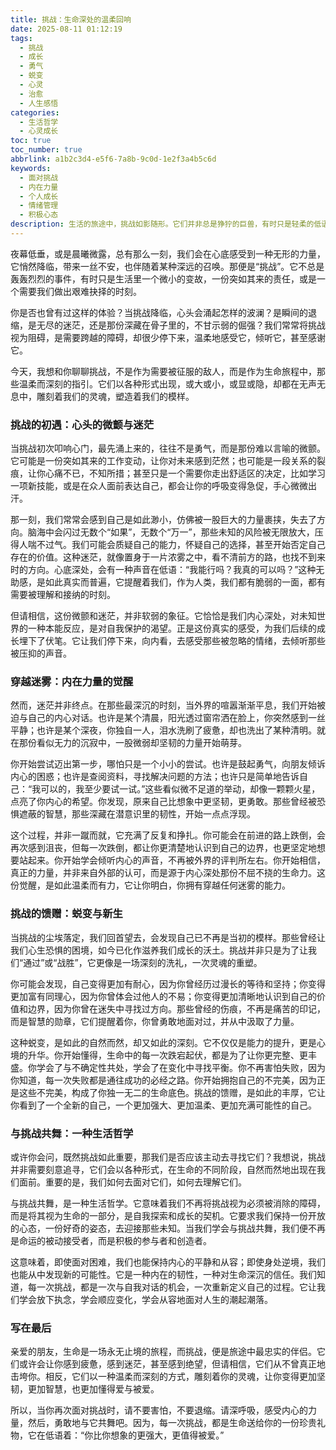 ```yaml
---
title: 挑战：生命深处的温柔回响
date: 2025-08-11 01:12:19
tags:
  - 挑战
  - 成长
  - 勇气
  - 蜕变
  - 心灵
  - 治愈
  - 人生感悟
categories:
  - 生活哲学
  - 心灵成长
toc: true
toc_number: true
abbrlink: a1b2c3d4-e5f6-7a8b-9c0d-1e2f3a4b5c6d
keywords:
  - 面对挑战
  - 内在力量
  - 个人成长
  - 情绪管理
  - 积极心态
description: 生活的旅途中，挑战如影随形。它们并非总是狰狞的巨兽，有时只是轻柔的低语，邀请我们向内探索。这篇文章将带你感受挑战带来的心绪起伏，从迷茫到觉醒，最终发现它们如何温柔地雕刻着我们，让我们成为更完整、更有力量的自己。
---
```


夜幕低垂，或是晨曦微露，总有那么一刻，我们会在心底感受到一种无形的力量，它悄然降临，带来一丝不安，也伴随着某种深远的召唤。那便是“挑战”。它不总是轰轰烈烈的事件，有时只是生活里一个微小的变故，一份突如其来的责任，或是一个需要我们做出艰难抉择的时刻。

你是否也曾有过这样的体验？当挑战降临，心头会涌起怎样的波澜？是瞬间的退缩，是无尽的迷茫，还是那份深藏在骨子里的，不甘示弱的倔强？我们常常将挑战视为阻碍，是需要跨越的障碍，却很少停下来，温柔地感受它，倾听它，甚至感谢它。

今天，我想和你聊聊挑战，不是作为需要被征服的敌人，而是作为生命旅程中，那些温柔而深刻的指引。它们以各种形式出现，或大或小，或显或隐，却都在无声无息中，雕刻着我们的灵魂，塑造着我们的模样。

### 挑战的初遇：心头的微颤与迷茫

当挑战初次叩响心门，最先涌上来的，往往不是勇气，而是那份难以言喻的微颤。它可能是一份突如其来的工作变动，让你对未来感到茫然；也可能是一段关系的裂痕，让你心痛不已，不知所措；甚至只是一个需要你走出舒适区的决定，比如学习一项新技能，或是在众人面前表达自己，都会让你的呼吸变得急促，手心微微出汗。

那一刻，我们常常会感到自己是如此渺小，仿佛被一股巨大的力量裹挟，失去了方向。脑海中会闪过无数个“如果”，无数个“万一”，那些未知的风险被无限放大，压得人喘不过气。我们可能会质疑自己的能力，怀疑自己的选择，甚至开始否定自己存在的价值。这种迷茫，就像置身于一片浓雾之中，看不清前方的路，也找不到来时的方向。心底深处，会有一种声音在低语：“我能行吗？我真的可以吗？”这种无助感，是如此真实而普遍，它提醒着我们，作为人类，我们都有脆弱的一面，都有需要被理解和接纳的时刻。

但请相信，这份微颤和迷茫，并非软弱的象征。它恰恰是我们内心深处，对未知世界的一种本能反应，是对自我保护的渴望。正是这份真实的感受，为我们后续的成长埋下了伏笔。它让我们停下来，向内看，去感受那些被忽略的情绪，去倾听那些被压抑的声音。

### 穿越迷雾：内在力量的觉醒

然而，迷茫并非终点。在那些最深沉的时刻，当外界的喧嚣渐渐平息，我们开始被迫与自己的内心对话。也许是某个清晨，阳光透过窗帘洒在脸上，你突然感到一丝平静；也许是某个深夜，你独自一人，泪水洗刷了疲惫，却也洗出了某种清明。就在那份看似无力的沉寂中，一股微弱却坚韧的力量开始萌芽。

你开始尝试迈出第一步，哪怕只是一个小小的尝试。也许是鼓起勇气，向朋友倾诉内心的困惑；也许是查阅资料，寻找解决问题的方法；也许只是简单地告诉自己：“我可以的，我至少要试一试。”这些看似微不足道的举动，却像一颗颗火星，点亮了你内心的希望。你发现，原来自己比想象中更坚韧，更勇敢。那些曾经被恐惧遮蔽的智慧，那些深藏在潜意识里的韧性，开始一点点浮现。

这个过程，并非一蹴而就，它充满了反复和挣扎。你可能会在前进的路上跌倒，会再次感到沮丧，但每一次跌倒，都让你更清楚地认识到自己的边界，也更坚定地想要站起来。你开始学会倾听内心的声音，不再被外界的评判所左右。你开始相信，真正的力量，并非来自外部的认可，而是源于内心深处那份不屈不挠的生命力。这份觉醒，是如此温柔而有力，它让你明白，你拥有穿越任何迷雾的能力。

### 挑战的馈赠：蜕变与新生

当挑战的尘埃落定，我们回首望去，会发现自己已不再是当初的模样。那些曾经让我们心生恐惧的困境，如今已化作滋养我们成长的沃土。挑战并非只是为了让我们“通过”或“战胜”，它更像是一场深刻的洗礼，一次灵魂的重塑。

你可能会发现，自己变得更加有耐心，因为你曾经历过漫长的等待和坚持；你变得更加富有同理心，因为你曾体会过他人的不易；你变得更加清晰地认识到自己的价值和边界，因为你曾在迷失中寻找过方向。那些曾经的伤痕，不再是痛苦的印记，而是智慧的勋章，它们提醒着你，你曾勇敢地面对过，并从中汲取了力量。

这种蜕变，是如此的自然而然，却又如此的深刻。它不仅仅是能力的提升，更是心境的升华。你开始懂得，生命中的每一次跌宕起伏，都是为了让你更完整、更丰盛。你学会了与不确定性共处，学会了在变化中寻找平衡。你不再害怕失败，因为你知道，每一次失败都是通往成功的必经之路。你开始拥抱自己的不完美，因为正是这些不完美，构成了你独一无二的生命底色。挑战的馈赠，是如此的丰厚，它让你看到了一个全新的自己，一个更加强大、更加温柔、更加充满可能性的自己。

### 与挑战共舞：一种生活哲学

或许你会问，既然挑战如此重要，那我们是否应该主动去寻找它们？我想说，挑战并非需要刻意追寻，它们会以各种形式，在生命的不同阶段，自然而然地出现在我们面前。重要的是，我们如何去面对它们，如何去理解它们。

与挑战共舞，是一种生活哲学。它意味着我们不再将挑战视为必须被消除的障碍，而是将其视为生命的一部分，是自我探索和成长的契机。它要求我们保持一份开放的心态，一份好奇的姿态，去迎接那些未知。当我们学会与挑战共舞，我们便不再是命运的被动接受者，而是积极的参与者和创造者。

这意味着，即使面对困难，我们也能保持内心的平静和从容；即使身处逆境，我们也能从中发现新的可能性。它是一种内在的韧性，一种对生命深沉的信任。我们知道，每一次挑战，都是一次与自我对话的机会，一次重新定义自己的过程。它让我们学会放下执念，学会顺应变化，学会从容地面对人生的潮起潮落。

### 写在最后

亲爱的朋友，生命是一场永无止境的旅程，而挑战，便是旅途中最忠实的伴侣。它们或许会让你感到疲惫，感到迷茫，甚至感到绝望，但请相信，它们从不曾真正地击垮你。相反，它们以一种温柔而深刻的方式，雕刻着你的灵魂，让你变得更加坚韧，更加智慧，也更加懂得爱与被爱。

所以，当你再次面对挑战时，请不要害怕，不要退缩。请深呼吸，感受内心的力量，然后，勇敢地与它共舞吧。因为，每一次挑战，都是生命送给你的一份珍贵礼物，它在低语着：“你比你想象的更强大，更值得被爱。”